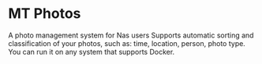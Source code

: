 # MT Photos

A photo management system for Nas users
Supports automatic sorting and classification of your photos, such as: time, location, person, photo type.
You can run it on any system that supports Docker.